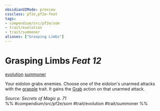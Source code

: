 ```yaml
---
obsidianUIMode: preview
cssclass: pf2e,pf2e-feat
tags:
- compendium/src/pf2e/som
- trait/evolution
- trait/summoner
aliases: ["Grasping Limbs"]
---
```

# Grasping Limbs  *Feat 12*  
[evolution](/rules/traits/evolution-som.md)  [summoner](/rules/traits/summoner-som.md)  


Your eidolon grabs enemies. Choose one of the eidolon's unarmed attacks with the [grapple](/rules/traits/grapple.md) trait. It gains the [Grab](/rules/abilities/grab.md) action on that unarmed attack.

*Source: Secrets of Magic p. 71*  
%% #compendium/src/pf2e/som #trait/evolution #trait/summoner %%